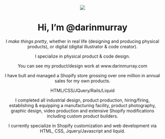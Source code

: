 <p align="center">
  <img src="https://cdn.shopify.com/s/files/1/1726/1791/t/2/assets/logo.png?v=4928066910420560241">
</p>

<h1 align="center"> Hi, I’m @darinmurray </h1>

<p align="center">
  I <em>make things pretty</em>, whether in real life (designing and producing physical products), or digital (digital illustrator & code creator). 
</p>

<p align="center">
I specialize in physical product & code design. 
</p>

<p align="center">
You can see my product/design work at www.darinmurray.com
</p>

<p align="center">
I have bult and managed a Shopify store grossing over one million in annual sales for my own products.
</p>

<p align="center">
HTML/CSS/JQuery/Rails/Liquid
</p>

<p align="center">
I completed all industrial design, product production, hiring/firing, establishing & equipping a manufacturing facility,
product photography, graphic design, video production and extensive Shopify modifications including custom product builders.
</p>

<p align="center">
I currently specialize in Shopify customization and web development via HTML, CSS, Jquery/Javascript and liquid.
</p>
